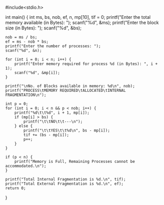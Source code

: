 #include<stdio.h>

int main() {
    int ms, bs, nob, ef, n, mp[10], tif = 0;
    printf("Enter the total memory available (in Bytes): ");
    scanf("%d", &ms);
    printf("Enter the block size (in Bytes): ");
    scanf("%d", &bs);

    nob = ms / bs;
    ef = ms - nob * bs;
    printf("Enter the number of processes: ");
    scanf("%d", &n);

    for (int i = 0; i < n; i++) {
        printf("Enter memory required for process %d (in Bytes): ", i + 1);
        scanf("%d", &mp[i]);
    }

    printf("\nNo. of Blocks available in memory: %d\n", nob);
    printf("PROCESS\tMEMORY REQUIRED\tALLOCATED\tINTERNAL FRAGMENTATION\n");

    int p = 0;
    for (int i = 0; i < n && p < nob; i++) {
        printf("%d\t\t%d", i + 1, mp[i]);
        if (mp[i] > bs) {
            printf("\t\tNO\t\t---\n");
        } else {
            printf("\t\tYES\t\t%d\n", bs - mp[i]);
            tif += (bs - mp[i]);
            p++;
        }
    }

    if (p < n) {
        printf("Memory is Full, Remaining Processes cannot be accommodated.\n");
    }

    printf("Total Internal Fragmentation is %d.\n", tif);
    printf("Total External Fragmentation is %d.\n", ef);
    return 0;
}
